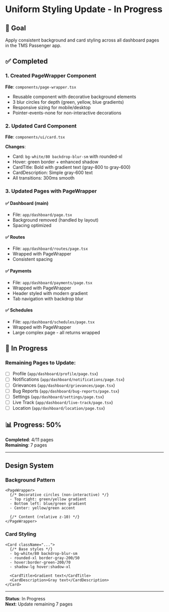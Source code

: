# Uniform Styling Update - In Progress

## 🎯 Goal
Apply consistent background and card styling across all dashboard pages in the TMS Passenger app.

## ✅ Completed

### 1. Created PageWrapper Component
**File**: `components/page-wrapper.tsx`

- Reusable component with decorative background elements
- 3 blur circles for depth (green, yellow, blue gradients)
- Responsive sizing for mobile/desktop
- Pointer-events-none for non-interactive decorations

### 2. Updated Card Component
**File**: `components/ui/card.tsx`

**Changes**:
- Card: `bg-white/80 backdrop-blur-sm` with rounded-xl
- Hover: green border + enhanced shadow
- CardTitle: Bold with gradient text (gray-800 to gray-600)
- CardDescription: Simple gray-600 text
- All transitions: 300ms smooth

### 3. Updated Pages with PageWrapper

#### ✅ Dashboard (main)
- File: `app/dashboard/page.tsx`
- Background removed (handled by layout)
- Spacing optimized

#### ✅ Routes
- File: `app/dashboard/routes/page.tsx`
- Wrapped with PageWrapper
- Consistent spacing

#### ✅ Payments
- File: `app/dashboard/payments/page.tsx`
- Wrapped with PageWrapper
- Header styled with modern gradient
- Tab navigation with backdrop blur

#### ✅ Schedules
- File: `app/dashboard/schedules/page.tsx`
- Wrapped with PageWrapper
- Large complex page - all returns wrapped

## 🔄 In Progress

### Remaining Pages to Update:
- [ ] Profile (`app/dashboard/profile/page.tsx`)
- [ ] Notifications (`app/dashboard/notifications/page.tsx`)
- [ ] Grievances (`app/dashboard/grievances/page.tsx`)
- [ ] Bug Reports (`app/dashboard/bug-reports/page.tsx`)
- [ ] Settings (`app/dashboard/settings/page.tsx`)
- [ ] Live Track (`app/dashboard/live-track/page.tsx`)
- [ ] Location (`app/dashboard/location/page.tsx`)

## 📊 Progress: 50%

**Completed**: 4/11 pages  
**Remaining**: 7 pages

---

## Design System

### Background Pattern
```tsx
<PageWrapper>
  {/* Decorative circles (non-interactive) */}
  - Top right: green/yellow gradient
  - Bottom left: blue/green gradient
  - Center: yellow/green accent
  
  {/* Content (relative z-10) */}
</PageWrapper>
```

### Card Styling
```tsx
<Card className="...">
  {/* Base styles */}
  - bg-white/80 backdrop-blur-sm
  - rounded-xl border-gray-200/50
  - hover:border-green-200/70
  - shadow-lg hover:shadow-xl
  
  <CardTitle>Gradient text</CardTitle>
  <CardDescription>Gray text</CardDescription>
</Card>
```

---

**Status**: In Progress  
**Next**: Update remaining 7 pages



